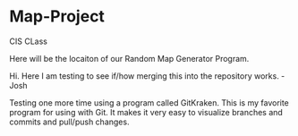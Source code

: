 # Map-Project
CIS CLass


Here will be the locaiton of our Random Map Generator Program. 

Hi. Here I am testing to see if/how merging this into the repository works. -Josh

Testing one more time using a program called GitKraken. This is my favorite program for using with Git. It makes it very easy to visualize branches and commits and pull/push changes.